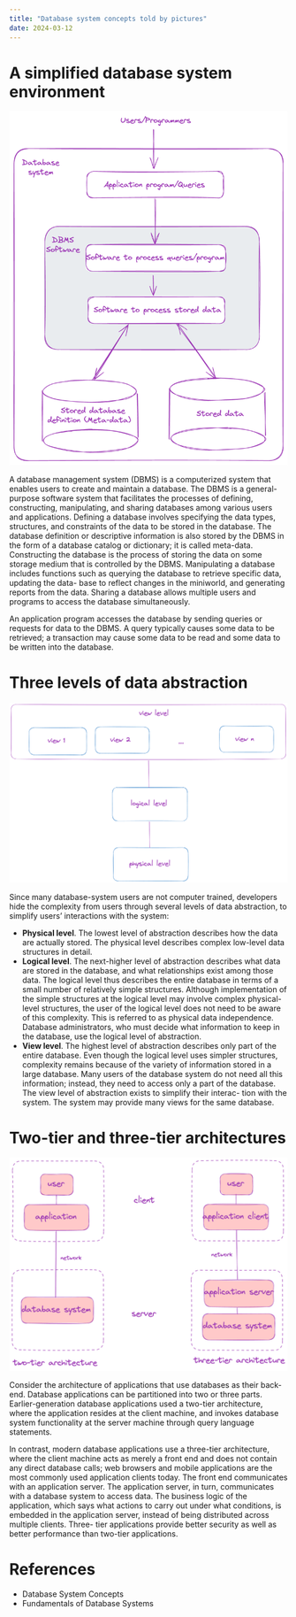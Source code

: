```yaml
---
title: "Database system concepts told by pictures"
date: 2024-03-12
---
```


# A simplified database system environment
![simplified-database-system](/images/2024-03-12-simplified-database-system.png)

A database management system (DBMS) is a computerized system that enables users to create and maintain a database. The DBMS is a general-purpose software system that facilitates the processes of defining, constructing, manipulating, and sharing databases among various users and applications. Defining a database involves specifying the data types, structures, and constraints of the data to be stored in the database. The database definition or descriptive information is also stored by the DBMS in the form of a database catalog or dictionary; it is called meta-data. Constructing the database is the process of storing the data on some storage medium that is controlled by the DBMS. Manipulating a database includes functions such as querying the database to retrieve specific data, updating the data- base to reflect changes in the miniworld, and generating reports from the data. Sharing a database allows multiple users and programs to access the database simultaneously.

An application program accesses the database by sending queries or requests for data to the DBMS. A query typically causes some data to be retrieved; a transaction may cause some data to be read and some data to be written into the database.

# Three levels of data abstraction
![data-abstraction](/images/2024-03-12-3-levels-data-abstraction.png)

Since many database-system users are not computer trained, developers hide the complexity from users through several levels of data abstraction, to simplify users’ interactions with the system:
- **Physical level**. The lowest level of abstraction describes how the data are actually stored. The physical level describes complex low-level data structures in detail.
- **Logical level**. The next-higher level of abstraction describes what data are stored in the database, and what relationships exist among those data. The logical level thus describes the entire database in terms of a small number of relatively simple structures. Although implementation of the simple structures at the logical level may involve complex physical-level structures, the user of the logical level does not need to be aware of this complexity. This is referred to as physical data independence. Database administrators, who must decide what information to keep in the database, use the logical level of abstraction.
- **View level**. The highest level of abstraction describes only part of the entire database. Even though the logical level uses simpler structures, complexity remains because of the variety of information stored in a large database. Many users of the database system do not need all this information; instead, they need to access only a part of the database. The view level of abstraction exists to simplify their interac- tion with the system. The system may provide many views for the same database.

# Two-tier and three-tier architectures
![tier-architectures](/images/2024-03-12-two-three-tier-architecture.png)

Consider the architecture of applications that use databases as their back-end. Database applications can be partitioned into two or three parts. Earlier-generation database applications used a two-tier architecture, where the application resides at the client machine, and invokes database system functionality at the server machine through query language statements.

In contrast, modern database applications use a three-tier architecture, where the client machine acts as merely a front end and does not contain any direct database calls; web browsers and mobile applications are the most commonly used application clients today. The front end communicates with an application server. The application server, in turn, communicates with a database system to access data. The business logic of the application, which says what actions to carry out under what conditions, is embedded in the application server, instead of being distributed across multiple clients. Three- tier applications provide better security as well as better performance than two-tier applications.

# References
- Database System Concepts
- Fundamentals of Database Systems